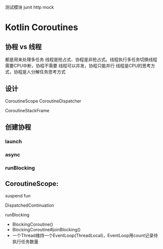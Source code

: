 测试模块 junit http mock


# Kotlin Coroutines

## 协程 vs 线程
都是用来处理多任务
线程是抢占式、协程是非抢占式。线程执行多任务切换线程需要CPU中断，协程不需要
线程可以并发，协程只能并行
线程是CPU的思考方式，协程是人分解任务思考方式

## 设计

CoroutineScope
CoroutineDispatcher


CoroutineStackFrame

## 创建协程


### launch
### async
### runBlocking

## CoroutineScope:


suspend fun

DispatchedContinuation



runBlocking
- BlockingCoroutine()
- BlockingCoroutine#joinBlocking()
- 一个Thread维持一个EventLoop(ThreadLocal)，EventLoop用count记录待执行任务数量

